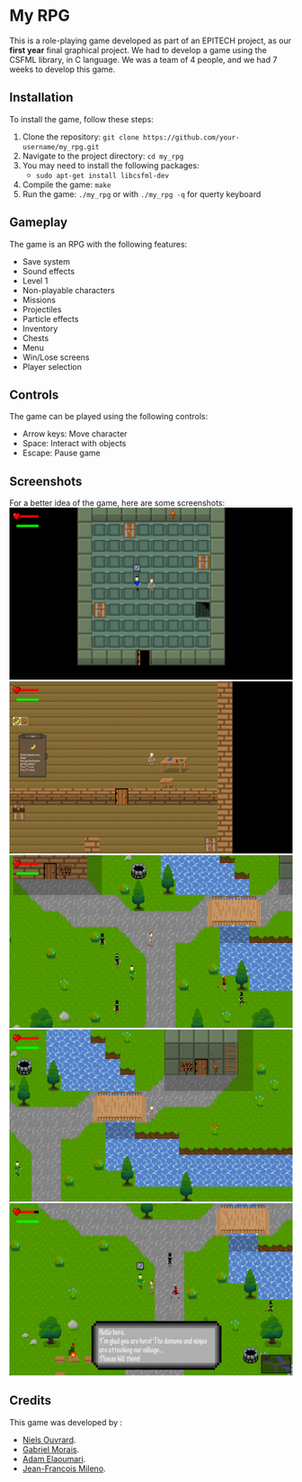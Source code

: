 # My RPG

This is a role-playing game developed as part of an EPITECH project, as our **first year** final graphical project.
We had to develop a game using the CSFML library, in C language.
We was a team of 4 people, and we had 7 weeks to develop this game.


## Installation

To install the game, follow these steps:

1. Clone the repository: `git clone https://github.com/your-username/my_rpg.git`
2. Navigate to the project directory: `cd my_rpg`
3. You may need to install the following packages:
    - `sudo apt-get install libcsfml-dev`
4. Compile the game: `make`
5. Run the game: `./my_rpg` or with `./my_rpg -q` for querty keyboard

## Gameplay

The game is an RPG with the following features:

- Save system
- Sound effects
- Level 1
- Non-playable characters
- Missions
- Projectiles
- Particle effects
- Inventory
- Chests
- Menu
- Win/Lose screens
- Player selection

## Controls

The game can be played using the following controls:

- Arrow keys: Move character
- Space: Interact with objects
- Escape: Pause game

## Screenshots

For a better idea of the game, here are some screenshots:
![Screenshot 1](
    https://raw.githubusercontent.com/NielsOuvrard/my_rpg/main/screenshot/inside_green_room.png)
![Screenshot 1](
    https://raw.githubusercontent.com/NielsOuvrard/my_rpg/main/screenshot/inside_wood_room.png)
![Screenshot 1](
    https://raw.githubusercontent.com/NielsOuvrard/my_rpg/main/screenshot/map1.png)
![Screenshot 1](
    https://raw.githubusercontent.com/NielsOuvrard/my_rpg/main/screenshot/map_after_bridge.png)
![Screenshot 1](
    https://raw.githubusercontent.com/NielsOuvrard/my_rpg/main/screenshot/talk_to_pnj.png)

## Credits

This game was developed by :
- [Niels Ouvrard](https://github.com/NielsOuvrard).
- [Gabriel Morais](https://github.com/gabrielmorais4).
- [Adam Elaoumari](https://github.com/AdamLBS).
- [Jean-Francois Mileno](https://github.com/JFMINEO).
